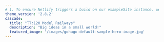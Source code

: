 ```yaml
---
# 1. To ensure Netlify triggers a build on our exampleSite instance, we need to change a file in the exampleSite directory.
theme_version: '2.8.2'
cascade:
  title: "TT:120 Model Railways"
  description: "Big ideas in a small world!"
  featured_image: '/images/gohugo-default-sample-hero-image.jpg'
---
```

